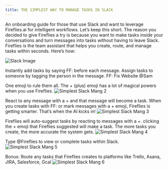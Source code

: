 ```yaml
---
title: THE SIMPLEST WAY TO MANAGE TASKS IN SLACK
---
```


An onboarding guide for those that use Slack and want to leverage Fireflies.ai for intelligent workflows.
Let’s keep this short. The reason you decided to give Fireflies a try is because you want to make tasks inside your conversations and turn messages into tasks without having to leave Slack.
Fireflies is the team assistant that helps you create, route, and manage tasks within seconds. Here’s how:

![Slack Image](/fireflies_blog/img/simplestSlackMang1.png "Slack Image")

Instantly add tasks by saying FF: before each message.
Assign tasks to someone by tagging the person in the message.
FF: Fix Website @Sam


One emoji to rule them all.
The + (plus) emoji has a lot of magical powers when you use Fireflies.
![Simplest Slack Mang 2](/fireflies_blog/img/simplestSlackMang2.png "Simplest Slack Mang 2")


React to any message with a + and that message will become a task.
When you create tasks with FF: or mark messages with a + emoji, Fireflies is getting smarter. That’s when the AI kicks in!
![Simplest Slack Mang 3](/fireflies_blog/img/simplestSlackMang3.gif "Simplest Slack Mang 3")


Fireflies will auto-suggest tasks by reacting to messages with a +.
clicking the + emoji that Fireflies suggested will make a task.
The more tasks you create, the more accurate the system gets.
![Simplest Slack Mang 4](/fireflies_blog/img/simplestSlackMang4.gif "Simplest Slack Mang 4")


Type @Fireflies to view or complete tasks within Slack. 
![Simplest Slack Mang 5](/fireflies_blog/img/simplestSlackMang5.png "Simplest Slack Mang 5")



Bonus: Route any tasks that Fireflies creates to platforms like Trello, Asana, JIRA, Salesforce, Gcal
![Simplest Slack Mang 6](/fireflies_blog/img/simplestSlackMang6.png "Simplest Slack Mang 6")
  